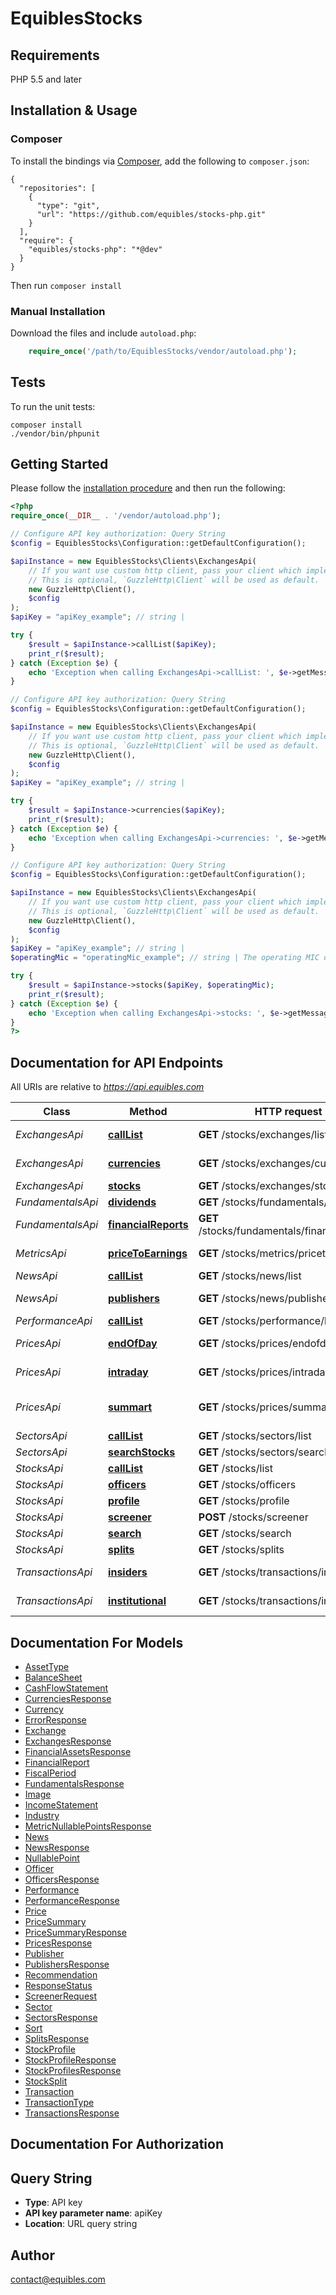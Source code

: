 # EquiblesStocks

## Requirements

PHP 5.5 and later

## Installation & Usage
### Composer

To install the bindings via [Composer](http://getcomposer.org/), add the following to `composer.json`:

```
{
  "repositories": [
    {
      "type": "git",
      "url": "https://github.com/equibles/stocks-php.git"
    }
  ],
  "require": {
    "equibles/stocks-php": "*@dev"
  }
}
```

Then run `composer install`

### Manual Installation

Download the files and include `autoload.php`:

```php
    require_once('/path/to/EquiblesStocks/vendor/autoload.php');
```

## Tests

To run the unit tests:

```
composer install
./vendor/bin/phpunit
```

## Getting Started

Please follow the [installation procedure](#installation--usage) and then run the following:

```php
<?php
require_once(__DIR__ . '/vendor/autoload.php');

// Configure API key authorization: Query String
$config = EquiblesStocks\Configuration::getDefaultConfiguration();

$apiInstance = new EquiblesStocks\Clients\ExchangesApi(
    // If you want use custom http client, pass your client which implements `GuzzleHttp\ClientInterface`.
    // This is optional, `GuzzleHttp\Client` will be used as default.
    new GuzzleHttp\Client(),
    $config
);
$apiKey = "apiKey_example"; // string | 

try {
    $result = $apiInstance->callList($apiKey);
    print_r($result);
} catch (Exception $e) {
    echo 'Exception when calling ExchangesApi->callList: ', $e->getMessage(), PHP_EOL;
}

// Configure API key authorization: Query String
$config = EquiblesStocks\Configuration::getDefaultConfiguration();

$apiInstance = new EquiblesStocks\Clients\ExchangesApi(
    // If you want use custom http client, pass your client which implements `GuzzleHttp\ClientInterface`.
    // This is optional, `GuzzleHttp\Client` will be used as default.
    new GuzzleHttp\Client(),
    $config
);
$apiKey = "apiKey_example"; // string | 

try {
    $result = $apiInstance->currencies($apiKey);
    print_r($result);
} catch (Exception $e) {
    echo 'Exception when calling ExchangesApi->currencies: ', $e->getMessage(), PHP_EOL;
}

// Configure API key authorization: Query String
$config = EquiblesStocks\Configuration::getDefaultConfiguration();

$apiInstance = new EquiblesStocks\Clients\ExchangesApi(
    // If you want use custom http client, pass your client which implements `GuzzleHttp\ClientInterface`.
    // This is optional, `GuzzleHttp\Client` will be used as default.
    new GuzzleHttp\Client(),
    $config
);
$apiKey = "apiKey_example"; // string | 
$operatingMic = "operatingMic_example"; // string | The operating MIC of the exchange to search.

try {
    $result = $apiInstance->stocks($apiKey, $operatingMic);
    print_r($result);
} catch (Exception $e) {
    echo 'Exception when calling ExchangesApi->stocks: ', $e->getMessage(), PHP_EOL;
}
?>
```

## Documentation for API Endpoints

All URIs are relative to *https://api.equibles.com*

Class | Method | HTTP request | Description
------------ | ------------- | ------------- | -------------
*ExchangesApi* | [**callList**](docs/Api/ExchangesApi.md#calllist) | **GET** /stocks/exchanges/list | List Exchanges
*ExchangesApi* | [**currencies**](docs/Api/ExchangesApi.md#currencies) | **GET** /stocks/exchanges/currencies | List Currencies
*ExchangesApi* | [**stocks**](docs/Api/ExchangesApi.md#stocks) | **GET** /stocks/exchanges/stocks | List Stocks
*FundamentalsApi* | [**dividends**](docs/Api/FundamentalsApi.md#dividends) | **GET** /stocks/fundamentals/dividends | Dividends
*FundamentalsApi* | [**financialReports**](docs/Api/FundamentalsApi.md#financialreports) | **GET** /stocks/fundamentals/financialreports | Financial Statements
*MetricsApi* | [**priceToEarnings**](docs/Api/MetricsApi.md#pricetoearnings) | **GET** /stocks/metrics/pricetoearnings | Historical P/E
*NewsApi* | [**callList**](docs/Api/NewsApi.md#calllist) | **GET** /stocks/news/list | List News
*NewsApi* | [**publishers**](docs/Api/NewsApi.md#publishers) | **GET** /stocks/news/publishers | List Publishers
*PerformanceApi* | [**callList**](docs/Api/PerformanceApi.md#calllist) | **GET** /stocks/performance/list | Performance
*PricesApi* | [**endOfDay**](docs/Api/PricesApi.md#endofday) | **GET** /stocks/prices/endofday | End Of Day Prices
*PricesApi* | [**intraday**](docs/Api/PricesApi.md#intraday) | **GET** /stocks/prices/intraday | Intraday Prices
*PricesApi* | [**summart**](docs/Api/PricesApi.md#summart) | **GET** /stocks/prices/summary | Latest trading day summary
*SectorsApi* | [**callList**](docs/Api/SectorsApi.md#calllist) | **GET** /stocks/sectors/list | List Sectors
*SectorsApi* | [**searchStocks**](docs/Api/SectorsApi.md#searchstocks) | **GET** /stocks/sectors/searchstocks | List Stocks
*StocksApi* | [**callList**](docs/Api/StocksApi.md#calllist) | **GET** /stocks/list | List Stocks
*StocksApi* | [**officers**](docs/Api/StocksApi.md#officers) | **GET** /stocks/officers | Officers
*StocksApi* | [**profile**](docs/Api/StocksApi.md#profile) | **GET** /stocks/profile | Profile
*StocksApi* | [**screener**](docs/Api/StocksApi.md#screener) | **POST** /stocks/screener | Screener
*StocksApi* | [**search**](docs/Api/StocksApi.md#search) | **GET** /stocks/search | Search
*StocksApi* | [**splits**](docs/Api/StocksApi.md#splits) | **GET** /stocks/splits | Splits
*TransactionsApi* | [**insiders**](docs/Api/TransactionsApi.md#insiders) | **GET** /stocks/transactions/insiders | Insider Transactions
*TransactionsApi* | [**institutional**](docs/Api/TransactionsApi.md#institutional) | **GET** /stocks/transactions/institutional | Institutional Transactions

## Documentation For Models

 - [AssetType](docs/Model/AssetType.md)
 - [BalanceSheet](docs/Model/BalanceSheet.md)
 - [CashFlowStatement](docs/Model/CashFlowStatement.md)
 - [CurrenciesResponse](docs/Model/CurrenciesResponse.md)
 - [Currency](docs/Model/Currency.md)
 - [ErrorResponse](docs/Model/ErrorResponse.md)
 - [Exchange](docs/Model/Exchange.md)
 - [ExchangesResponse](docs/Model/ExchangesResponse.md)
 - [FinancialAssetsResponse](docs/Model/FinancialAssetsResponse.md)
 - [FinancialReport](docs/Model/FinancialReport.md)
 - [FiscalPeriod](docs/Model/FiscalPeriod.md)
 - [FundamentalsResponse](docs/Model/FundamentalsResponse.md)
 - [Image](docs/Model/Image.md)
 - [IncomeStatement](docs/Model/IncomeStatement.md)
 - [Industry](docs/Model/Industry.md)
 - [MetricNullablePointsResponse](docs/Model/MetricNullablePointsResponse.md)
 - [News](docs/Model/News.md)
 - [NewsResponse](docs/Model/NewsResponse.md)
 - [NullablePoint](docs/Model/NullablePoint.md)
 - [Officer](docs/Model/Officer.md)
 - [OfficersResponse](docs/Model/OfficersResponse.md)
 - [Performance](docs/Model/Performance.md)
 - [PerformanceResponse](docs/Model/PerformanceResponse.md)
 - [Price](docs/Model/Price.md)
 - [PriceSummary](docs/Model/PriceSummary.md)
 - [PriceSummaryResponse](docs/Model/PriceSummaryResponse.md)
 - [PricesResponse](docs/Model/PricesResponse.md)
 - [Publisher](docs/Model/Publisher.md)
 - [PublishersResponse](docs/Model/PublishersResponse.md)
 - [Recommendation](docs/Model/Recommendation.md)
 - [ResponseStatus](docs/Model/ResponseStatus.md)
 - [ScreenerRequest](docs/Model/ScreenerRequest.md)
 - [Sector](docs/Model/Sector.md)
 - [SectorsResponse](docs/Model/SectorsResponse.md)
 - [Sort](docs/Model/Sort.md)
 - [SplitsResponse](docs/Model/SplitsResponse.md)
 - [StockProfile](docs/Model/StockProfile.md)
 - [StockProfileResponse](docs/Model/StockProfileResponse.md)
 - [StockProfilesResponse](docs/Model/StockProfilesResponse.md)
 - [StockSplit](docs/Model/StockSplit.md)
 - [Transaction](docs/Model/Transaction.md)
 - [TransactionType](docs/Model/TransactionType.md)
 - [TransactionsResponse](docs/Model/TransactionsResponse.md)

## Documentation For Authorization


## Query String

- **Type**: API key
- **API key parameter name**: apiKey
- **Location**: URL query string


## Author

contact@equibles.com

